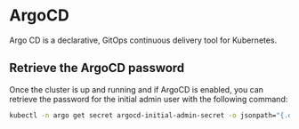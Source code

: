 # ArgoCD

Argo CD is a declarative, GitOps continuous delivery tool for Kubernetes.

## Retrieve the ArgoCD password

Once the cluster is up and running and if ArgoCD is enabled, you can retrieve the password for the initial admin user
with the following command:

```bash
kubectl -n argo get secret argocd-initial-admin-secret -o jsonpath="{.data.password}" | base64 -d
```
